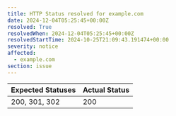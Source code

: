 ```yaml
---
title: HTTP Status resolved for example.com
date: 2024-12-04T05:25:45+00:00Z
resolved: True
resolvedWhen: 2024-12-04T05:25:45+00:00Z
resolvedStartTime: 2024-10-25T21:09:43.191474+00:00
severity: notice
affected:
  - example.com
section: issue
---
```


| Expected Statuses | Actual Status  |
|-------------------|----------------|
| 200, 301, 302 | 200 |
